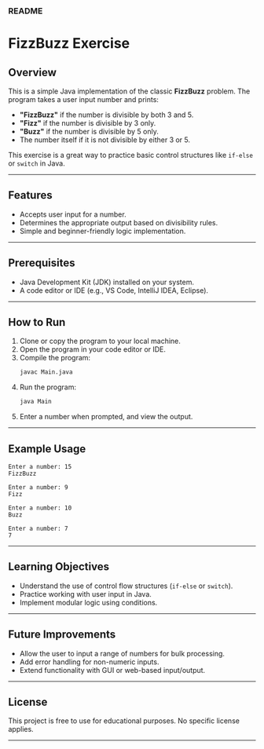 

### README

# FizzBuzz Exercise

## Overview
This is a simple Java implementation of the classic **FizzBuzz** problem. The program takes a user input number and prints:
- **"FizzBuzz"** if the number is divisible by both 3 and 5.
- **"Fizz"** if the number is divisible by 3 only.
- **"Buzz"** if the number is divisible by 5 only.
- The number itself if it is not divisible by either 3 or 5.

This exercise is a great way to practice basic control structures like `if-else` or `switch` in Java.

---

## Features
- Accepts user input for a number.
- Determines the appropriate output based on divisibility rules.
- Simple and beginner-friendly logic implementation.

---

## Prerequisites
- Java Development Kit (JDK) installed on your system.
- A code editor or IDE (e.g., VS Code, IntelliJ IDEA, Eclipse).

---

## How to Run
1. Clone or copy the program to your local machine.
2. Open the program in your code editor or IDE.
3. Compile the program:
   ```bash
   javac Main.java
   ```
4. Run the program:
   ```bash
   java Main
   ```
5. Enter a number when prompted, and view the output.

---

## Example Usage
```
Enter a number: 15
FizzBuzz
```
```
Enter a number: 9
Fizz
```
```
Enter a number: 10
Buzz
```
```
Enter a number: 7
7
```

---

## Learning Objectives
- Understand the use of control flow structures (`if-else` or `switch`).
- Practice working with user input in Java.
- Implement modular logic using conditions.

---

## Future Improvements
- Allow the user to input a range of numbers for bulk processing.
- Add error handling for non-numeric inputs.
- Extend functionality with GUI or web-based input/output.

---

## License
This project is free to use for educational purposes. No specific license applies.

---
